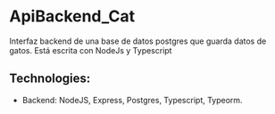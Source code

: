 # ApiBackend_Cat
Interfaz backend de una base de datos postgres que guarda datos de gatos.
Está escrita con NodeJs y Typescript

## Technologies:
- Backend: NodeJS, Express, Postgres, Typescript, Typeorm.
